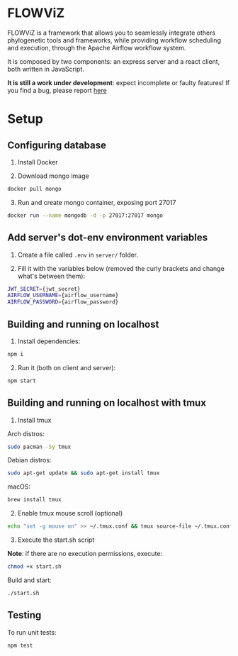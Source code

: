 # FLOWViZ

FLOWViZ is a framework that allows you to seamlessly
integrate others phylogenetic tools and frameworks,
while providing workflow scheduling and execution,
through the Apache Airflow workflow system.

It is composed by two components: an express server
and a react client,
both written in JavaScript.

**It is still a work under development**: expect incomplete or faulty features!
If you find a bug,
please report [here](https://github.com/mig07/FLOWViZ/issues)

# Setup

## Configuring database

1. Install Docker

2. Download mongo image

```sh
docker pull mongo
```

3. Run and create mongo container, exposing port 27017

```sh
docker run --name mongodb -d -p 27017:27017 mongo
```

## Add server's dot-env environment variables

1. Create a file called `.env` in `server/` folder.

2. Fill it with the variables below (removed the curly brackets and change what's between them):

```sh
JWT_SECRET={jwt_secret}
AIRFLOW_USERNAME={airflow_username}
AIRFLOW_PASSWORD={airflow_password}
```

## Building and running on localhost

1. Install dependencies:

```sh
npm i
```

2. Run it (both on client and server):

```sh
npm start
```

## Building and running on localhost **with tmux**

1. Install tmux

Arch distros:
```sh
sudo pacman -Sy tmux
```

Debian distros:
```sh
sudo apt-get update && sudo apt-get install tmux
```

macOS:
```sh
brew install tmux
```

2. Enable tmux mouse scroll (optional)

```sh
echo "set -g mouse on" >> ~/.tmux.conf && tmux source-file ~/.tmux.conf
```

3. Execute the start.sh script

**Note**: if there are no execution permissions, execute:
```sh
chmod +x start.sh
```

Build and start:
```sh
./start.sh
```

## Testing

To run unit tests:

```sh
npm test
```
